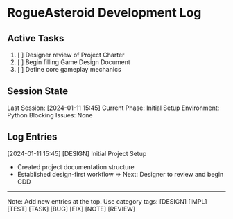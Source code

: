# RogueAsteroid Development Log

## Active Tasks
1. [ ] Designer review of Project Charter
2. [ ] Begin filling Game Design Document
3. [ ] Define core gameplay mechanics

## Session State
Last Session: [2024-01-11 15:45]
Current Phase: Initial Setup
Environment: Python
Blocking Issues: None

## Log Entries

[2024-01-11 15:45] [DESIGN] Initial Project Setup
- Created project documentation structure
- Established design-first workflow
=> Next: Designer to review and begin GDD

---
Note: Add new entries at the top. Use category tags: [DESIGN] [IMPL] [TEST] [TASK] [BUG] [FIX] [NOTE] [REVIEW] 